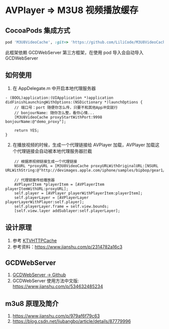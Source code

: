 # AVPlayer => M3U8 视频播放缓存

## CocoaPods 集成方式

```ruby
pod 'M3U8VideoCache', :git=> 'https://github.com/LiliCode/M3U8VideoCache.git'
```
此框架依赖 GCDWebServer 第三方框架，在使用 pod 导入会自动导入 GCDWebServer

## 如何使用

1. 在 AppDelegate.m 中开启本地代理服务器
```objc
- (BOOL)application:(UIApplication *)application didFinishLaunchingWithOptions:(NSDictionary *)launchOptions {
    // 端口号：port 随便你怎么传，只要不和其他App冲突就行
    // bonjourName: 随你怎么整，看你心情...
    [M3U8VideoCache proxyStartWithPort:9998 bonjourName:@"demo_proxy"];
    
    return YES;
}
```

2. 在播放视频的时候，生成一个代理链接给 AVPlayer 加载，AVPlayer 加载这个代理链接会自动被本地代理服务器拦截
```objc
    // 根据原视频链接生成一个代理链接
    NSURL *proxyURL = [M3U8VideoCache proxyURLWithOriginalURL:[NSURL URLWithString:@"http://devimages.apple.com/iphone/samples/bipbop/gear1/prog_index.m3u8"]];
    
    // 代理链接传给播放器
    AVPlayerItem *playerItem = [AVPlayerItem playerItemWithURL:proxyURL];
    self.player = [AVPlayer playerWithPlayerItem:playerItem];
    self.playerLayer = [AVPlayerLayer playerLayerWithPlayer:self.player];
    self.playerLayer.frame = self.view.bounds;
    [self.view.layer addSublayer:self.playerLayer];
```

## 设计原理

1. 参考 [KTVHTTPCache](https://github.com/ChangbaDevs/KTVHTTPCache) 
2. 参考资料：https://www.jianshu.com/p/2314782a16c3

## GCDWebServer

1. [GCDWebServer -> Github](https://github.com/swisspol/GCDWebServer)
2. GCDWebServer 使用方法中文版: https://www.jianshu.com/p/534632485234

## m3u8 原理及简介
1. https://www.jianshu.com/p/979af6f79c63
2. https://blog.csdn.net/liubangbo/article/details/87779996
